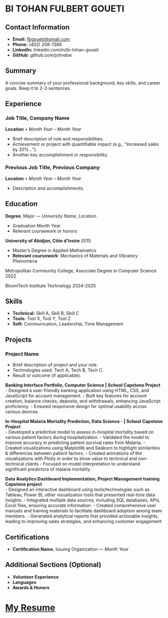 # BI TOHAN FULBERT GOUETI

## Contact Information
- **Email:** fbgoueti@gmail.com
- **Phone:** (402) 208-1389
- **LinkedIn:** linkedin.com/in/bi-tohan-goueti
- **GitHub:** github.com/johndoe

## Summary
A concise summary of your professional background, key skills, and career goals. Keep it to 2–3 sentences.

## Experience

### Job Title, Company Name
**Location** • *Month Year – Month Year*
- Brief description of role and responsibilities.
- Achievement or project with quantifiable impact (e.g., "Increased sales by 20%...").
- Another key accomplishment or responsibility.

### Previous Job Title, Previous Company
**Location** • *Month Year – Month Year*
- Description and accomplishments.

## Education

**Degree**, Major — *University Name*, Location
- Graduation Month Year
- Relevant coursework or honors

**University of Abidjan, Côte d’Ivoire**  					                                          2015
  - Master’s Degree in Applied Mathematics
  - **Relevant coursework**: Mechanics of Materials and Vibratory Phenomena

Metropolitan Community College, Associate Degree in Computer Science			      	          2022

BloomTech Institute Technology                                                              2024-2025


## Skills
- **Technical:** Skill A, Skill B, Skill C
- **Tools:** Tool X, Tool Y, Tool Z
- **Soft:** Communication, Leadership, Time Management

## Projects

### Project Name
- Brief description of project and your role.
- Technologies used: Tech A, Tech B, Tech C.
- Result or outcome (if applicable).

**Banking Interface Portfolio, Computer Science | School Capstone Project**   
    - Designed a user-friendly banking application using HTML, CSS, and JavaScript for account management. 
    - Built key features for account creation, balance checks, deposits, and withdrawals, enhancing JavaScript proficiency.
    - Ensured responsive design for optimal usability across various devices.

**In-Hospital Malaria Mortality Prediction, Data Science -  | School Capstone Project**  	
    - Developed a predictive model to assess in-hospital mortality based on various patient factors during hospitalization. 
    - Validated the model to improve accuracy in predicting patient survival rates from Malaria.
    - Created visualizations using Matplotlib and Seaborn to highlight similarities & differences between patient factors.
    - Created animations of the visualizations with Plotly in order to show value to technical and non-technical clients
    - Focused on model interpretation to understand significant predictors of malaria mortality.

**Data Analytics Dashboard Implementation, Project Management training Capstone project**  
    - Designed an interactive dashboard using tools/technologies such as Tableau, Power BI, other visualization tools that presented real-time data insights.
    - Integrated multiple data sources, including SQL databases, APIs, Excel files, ensuring accurate information.
    - Created comprehensive user manuals and training materials to facilitate dashboard adoption among team members.
    - Generated analytical reports that provided actionable insights, leading to improving sales strategies, and enhancing customer engagement


## Certifications
- **Certification Name**, Issuing Organization — *Month Year*

## Additional Sections (Optional)
- **Volunteer Experience**
- **Languages**
- **Awards & Honors**

# [My Resume](https://docs.google.com/document/d/1ZwgxGAj3BBbc7n9-X5Atx2P7oTk3ylVAacCP8O7KVIY/edit?tab=t.0)
